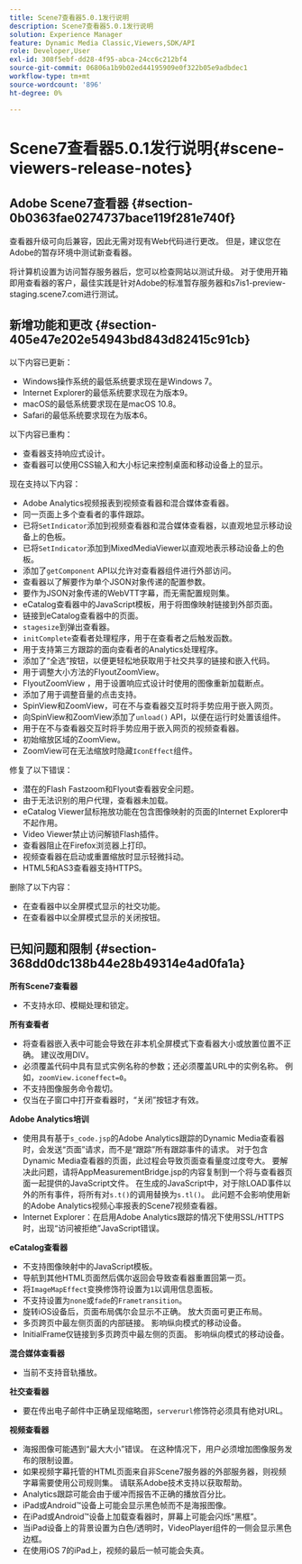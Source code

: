 ```yaml
---
title: Scene7查看器5.0.1发行说明
description: Scene7查看器5.0.1发行说明
solution: Experience Manager
feature: Dynamic Media Classic,Viewers,SDK/API
role: Developer,User
exl-id: 308f5ebf-dd28-4f95-abca-24cc6c212bf4
source-git-commit: 06806a1b9b02ed44195909e0f322b05e9adbdec1
workflow-type: tm+mt
source-wordcount: '896'
ht-degree: 0%

---
```


# Scene7查看器5.0.1发行说明{#scene-viewers-release-notes}

## Adobe Scene7查看器 {#section-0b0363fae0274737bace119f281e740f}

查看器升级可向后兼容，因此无需对现有Web代码进行更改。 但是，建议您在Adobe的暂存环境中测试新查看器。

将计算机设置为访问暂存服务器后，您可以检查网站以测试升级。 对于使用开箱即用查看器的客户，最佳实践是针对Adobe的标准暂存服务器和s7is1-preview-staging.scene7.com进行测试。

## 新增功能和更改 {#section-405e47e202e54943bd843d82415c91cb}

以下内容已更新：

* Windows操作系统的最低系统要求现在是Windows 7。
* Internet Explorer的最低系统要求现在为版本9。
* macOS的最低系统要求现在是macOS 10.8。
* Safari的最低系统要求现在为版本6。

以下内容已重构：

* 查看器支持响应式设计。
* 查看器可以使用CSS输入和大小标记来控制桌面和移动设备上的显示。

现在支持以下内容：

* Adobe Analytics视频报表到视频查看器和混合媒体查看器。
* 同一页面上多个查看者的事件跟踪。
* 已将`SetIndicator`添加到视频查看器和混合媒体查看器，以直观地显示移动设备上的色板。
* 已将`SetIndicator`添加到MixedMediaViewer以直观地表示移动设备上的色板。
* 添加了`getComponent` API以允许对查看器组件进行外部访问。
* 查看器以了解要作为单个JSON对象传递的配置参数。
* 要作为JSON对象传递的WebVTT字幕，而无需配置规则集。
* eCatalog查看器中的JavaScript模板，用于将图像映射链接到外部页面。
* 链接到eCatalog查看器中的页面。
* `stagesize`到弹出查看器。
* `initComplete`查看者处理程序，用于在查看者之后触发函数。
* 用于支持第三方跟踪的面向查看者的Analytics处理程序。
* 添加了“全选”按钮，以便更轻松地获取用于社交共享的链接和嵌入代码。
* 用于调整大小方法的FlyoutZoomView。
* FlyoutZoomView ，用于设置响应式设计时使用的图像重新加载断点。
* 添加了用于调整音量的点击支持。
* SpinView和ZoomView，可在不与查看器交互时将手势应用于嵌入网页。
* 向SpinView和ZoomView添加了`unload()` API，以便在运行时处置该组件。
* 用于在不与查看器交互时将手势应用于嵌入网页的视频查看器。
* 初始缩放区域的ZoomView。
* ZoomView可在无法缩放时隐藏`IconEffect`组件。

修复了以下错误：

* 潜在的Flash Fastzoom和Flyout查看器安全问题。
* 由于无法识别的用户代理，查看器未加载。
* eCatalog Viewer鼠标拖放功能在包含图像映射的页面的Internet Explorer中不起作用。
* Video Viewer禁止访问解锁Flash插件。
* 查看器阻止在Firefox浏览器上打印。
* 视频查看器在启动或重置缩放时显示轻微抖动。
* HTML5和AS3查看器支持HTTPS。

删除了以下内容：

* 在查看器中以全屏模式显示的社交功能。
* 在查看器中以全屏模式显示的关闭按钮。

## 已知问题和限制 {#section-368dd0dc138b44e28b49314e4ad0fa1a}

**所有Scene7查看器**

* 不支持水印、模糊处理和锁定。

**所有查看者**

* 将查看器嵌入表中可能会导致在非本机全屏模式下查看器大小或放置位置不正确。 建议改用DIV。
* 必须覆盖代码中具有显式实例名称的参数；还必须覆盖URL中的实例名称。 例如，`zoomView.iconeffect=0`。
* 不支持图像服务命令裁切。
* 仅当在子窗口中打开查看器时，“关闭”按钮才有效。

**Adobe Analytics培训**

* 使用具有基于`s_code.jsp`的Adobe Analytics跟踪的Dynamic Media查看器时，会发送“页面”请求，而不是“跟踪”所有跟踪事件的请求。 对于包含Dynamic Media查看器的页面，此过程会导致页面查看量度过度夸大。 要解决此问题，请将AppMeasurementBridge.jsp的内容复制到一个将与查看器页面一起提供的JavaScript文件。 在生成的JavaScript中，对于除LOAD事件以外的所有事件，将所有对`s.t()`的调用替换为`s.tl()`。 此问题不会影响使用新的Adobe Analytics视频心率报表的Scene7视频查看器。
* Internet Explorer：在启用Adobe Analytics跟踪的情况下使用SSL/HTTPS时，出现“访问被拒绝”JavaScript错误。

**eCatalog查看器**

* 不支持图像映射中的JavaScript模板。
* 导航到其他HTML页面然后偶尔返回会导致查看器重置回第一页。
* 将`ImageMapEffect`变换修饰符设置为`1`以调用信息面板。
* 不支持设置为`none`或`fade`的`Frametransition`。
* 旋转iOS设备后，页面布局偶尔会显示不正确。 放大页面可更正布局。
* 多页跨页中最左侧页面的内部链接。 影响纵向模式的移动设备。
* InitialFrame仅链接到多页跨页中最左侧的页面。 影响纵向模式的移动设备。

**混合媒体查看器**

* 当前不支持音轨播放。

**社交查看器**

* 要在传出电子邮件中正确呈现缩略图，`serverurl`修饰符必须具有绝对URL。

**视频查看器**

* 海报图像可能遇到“最大大小”错误。 在这种情况下，用户必须增加图像服务发布的限制设置。
* 如果视频字幕托管的HTML页面来自非Scene7服务器的外部服务器，则视频字幕需要使用公司规则集。 请联系Adobe技术支持以获取帮助。
* Analytics跟踪可能会由于缓冲而报告不正确的播放百分比。
* iPad或Android™设备上可能会显示黑色帧而不是海报图像。
* 在iPad或Android™设备上加载查看器时，屏幕上可能会闪烁“黑框”。
* 当iPad设备上的背景设置为白色/透明时，VideoPlayer组件的一侧会显示黑色边框。
* 在使用iOS 7的iPad上，视频的最后一帧可能会失真。
